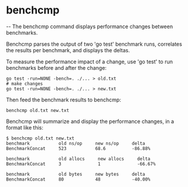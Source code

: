 # benchcmp
--
The benchcmp command displays performance changes between benchmarks.

Benchcmp parses the output of two 'go test' benchmark runs, correlates the
results per benchmark, and displays the deltas.

To measure the performance impact of a change, use 'go test' to run benchmarks
before and after the change:

    go test -run=NONE -bench=. ./... > old.txt
    # make changes
    go test -run=NONE -bench=. ./... > new.txt

Then feed the benchmark results to benchcmp:

    benchcmp old.txt new.txt

Benchcmp will summarize and display the performance changes, in a format like
this:

    $ benchcmp old.txt new.txt
    benchmark           old ns/op     new ns/op     delta
    BenchmarkConcat     523           68.6          -86.88%

    benchmark           old allocs     new allocs     delta
    BenchmarkConcat     3              1              -66.67%

    benchmark           old bytes     new bytes     delta
    BenchmarkConcat     80            48            -40.00%

